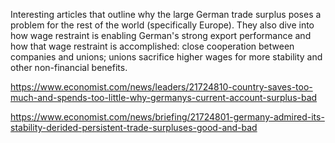 Interesting articles that outline why the large German trade surplus poses a problem for the rest of the world (specifically Europe). They also dive into how wage restraint is enabling German's strong export performance and how that wage restraint is accomplished: close cooperation between companies and unions; unions sacrifice higher wages for more stability and other non-financial benefits.

https://www.economist.com/news/leaders/21724810-country-saves-too-much-and-spends-too-little-why-germanys-current-account-surplus-bad

https://www.economist.com/news/briefing/21724801-germany-admired-its-stability-derided-persistent-trade-surpluses-good-and-bad